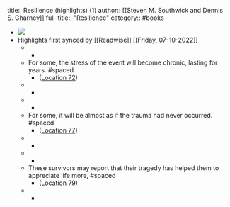 title:: Resilience (highlights) (1)
author:: [[Steven M. Southwick and Dennis S. Charney]]
full-title:: "Resilience"
category:: #books

- ![](https://images-na.ssl-images-amazon.com/images/I/41C6ZPKHPwL._SL200_.jpg)
- Highlights first synced by [[Readwise]] [[Friday, 07-10-2022]]
	- -
	- For some, the stress of the event will become chronic, lasting for years. #spaced
		- ([Location 72](https://readwise.io/to_kindle?action=open&asin=B009GEY7WI&location=72))
	- -
	- -
	- For some, it will be almost as if the trauma had never occurred. #spaced
		- ([Location 77](https://readwise.io/to_kindle?action=open&asin=B009GEY7WI&location=77))
	- -
	- -
	- These survivors may report that their tragedy has helped them to appreciate life more, #spaced
		- ([Location 79](https://readwise.io/to_kindle?action=open&asin=B009GEY7WI&location=79))
	- -
